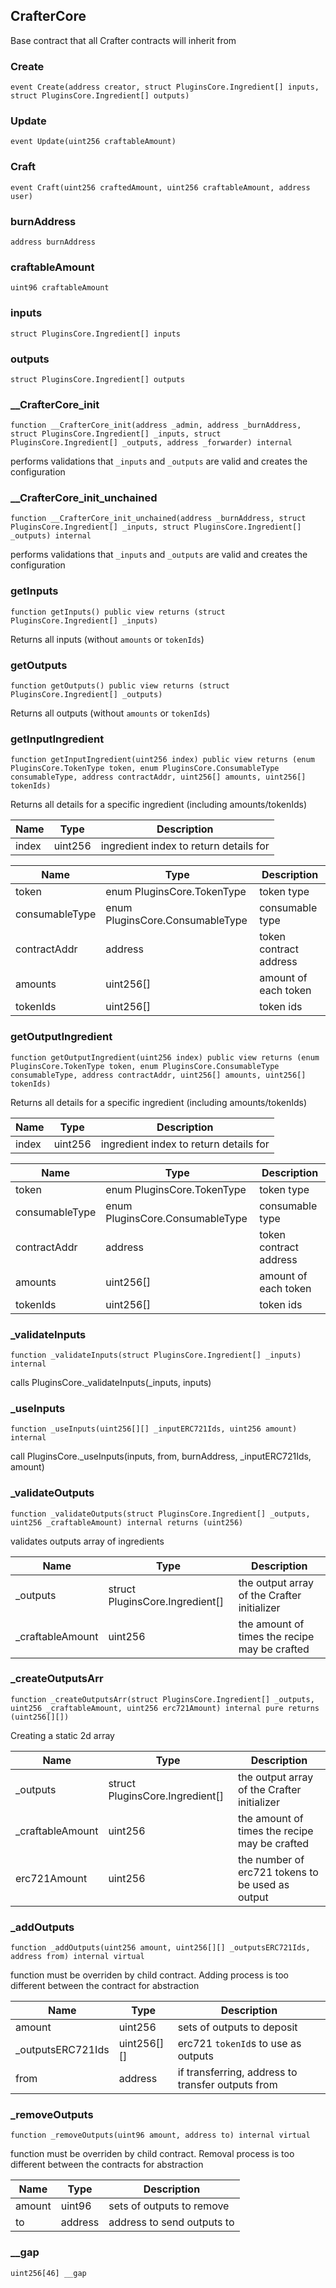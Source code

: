 ## CrafterCore

Base contract that all Crafter contracts will inherit from

### Create

```solidity
event Create(address creator, struct PluginsCore.Ingredient[] inputs, struct PluginsCore.Ingredient[] outputs)
```

### Update

```solidity
event Update(uint256 craftableAmount)
```

### Craft

```solidity
event Craft(uint256 craftedAmount, uint256 craftableAmount, address user)
```

### burnAddress

```solidity
address burnAddress
```

### craftableAmount

```solidity
uint96 craftableAmount
```

### inputs

```solidity
struct PluginsCore.Ingredient[] inputs
```

### outputs

```solidity
struct PluginsCore.Ingredient[] outputs
```

### __CrafterCore_init

```solidity
function __CrafterCore_init(address _admin, address _burnAddress, struct PluginsCore.Ingredient[] _inputs, struct PluginsCore.Ingredient[] _outputs, address _forwarder) internal
```

performs validations that `_inputs` and `_outputs` are valid and
creates the configuration

### __CrafterCore_init_unchained

```solidity
function __CrafterCore_init_unchained(address _burnAddress, struct PluginsCore.Ingredient[] _inputs, struct PluginsCore.Ingredient[] _outputs) internal
```

performs validations that `_inputs` and `_outputs` are valid and
creates the configuration

### getInputs

```solidity
function getInputs() public view returns (struct PluginsCore.Ingredient[] _inputs)
```

Returns all inputs (without `amounts` or `tokenIds`)

### getOutputs

```solidity
function getOutputs() public view returns (struct PluginsCore.Ingredient[] _outputs)
```

Returns all outputs (without `amounts` or `tokenIds`)

### getInputIngredient

```solidity
function getInputIngredient(uint256 index) public view returns (enum PluginsCore.TokenType token, enum PluginsCore.ConsumableType consumableType, address contractAddr, uint256[] amounts, uint256[] tokenIds)
```

Returns all details for a specific ingredient (including
amounts/tokenIds)

| Name | Type | Description |
| ---- | ---- | ----------- |
| index | uint256 | ingredient index to return details for |

| Name | Type | Description |
| ---- | ---- | ----------- |
| token | enum PluginsCore.TokenType | token type |
| consumableType | enum PluginsCore.ConsumableType | consumable type |
| contractAddr | address | token contract address |
| amounts | uint256[] | amount of each token |
| tokenIds | uint256[] | token ids |

### getOutputIngredient

```solidity
function getOutputIngredient(uint256 index) public view returns (enum PluginsCore.TokenType token, enum PluginsCore.ConsumableType consumableType, address contractAddr, uint256[] amounts, uint256[] tokenIds)
```

Returns all details for a specific ingredient (including
amounts/tokenIds)

| Name | Type | Description |
| ---- | ---- | ----------- |
| index | uint256 | ingredient index to return details for |

| Name | Type | Description |
| ---- | ---- | ----------- |
| token | enum PluginsCore.TokenType | token type |
| consumableType | enum PluginsCore.ConsumableType | consumable type |
| contractAddr | address | token contract address |
| amounts | uint256[] | amount of each token |
| tokenIds | uint256[] | token ids |

### _validateInputs

```solidity
function _validateInputs(struct PluginsCore.Ingredient[] _inputs) internal
```

calls PluginsCore._validateInputs(_inputs, inputs)

### _useInputs

```solidity
function _useInputs(uint256[][] _inputERC721Ids, uint256 amount) internal
```

call PluginsCore._useInputs(inputs, from, burnAddress,
_inputERC721Ids, amount)

### _validateOutputs

```solidity
function _validateOutputs(struct PluginsCore.Ingredient[] _outputs, uint256 _craftableAmount) internal returns (uint256)
```

validates outputs array of ingredients

| Name | Type | Description |
| ---- | ---- | ----------- |
| _outputs | struct PluginsCore.Ingredient[] | the output array of the Crafter initializer |
| _craftableAmount | uint256 | the amount of times the recipe may be crafted |

### _createOutputsArr

```solidity
function _createOutputsArr(struct PluginsCore.Ingredient[] _outputs, uint256 _craftableAmount, uint256 erc721Amount) internal pure returns (uint256[][])
```

Creating a static 2d array

| Name | Type | Description |
| ---- | ---- | ----------- |
| _outputs | struct PluginsCore.Ingredient[] | the output array of the Crafter initializer |
| _craftableAmount | uint256 | the amount of times the recipe may be crafted |
| erc721Amount | uint256 | the number of erc721 tokens to be used as output |

### _addOutputs

```solidity
function _addOutputs(uint256 amount, uint256[][] _outputsERC721Ids, address from) internal virtual
```

function must be overriden by child contract. Adding
process is too different between the contract for
abstraction

| Name | Type | Description |
| ---- | ---- | ----------- |
| amount | uint256 | sets of outputs to deposit |
| _outputsERC721Ids | uint256[][] | erc721 `tokenId`s to use as outputs |
| from | address | if transferring, address to transfer outputs from |

### _removeOutputs

```solidity
function _removeOutputs(uint96 amount, address to) internal virtual
```

function must be overriden by child contract. Removal
process is too different between the contracts for
abstraction

| Name | Type | Description |
| ---- | ---- | ----------- |
| amount | uint96 | sets of outputs to remove |
| to | address | address to send outputs to |

### __gap

```solidity
uint256[46] __gap
```

